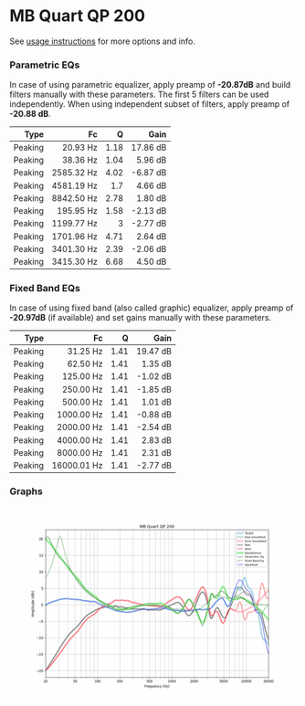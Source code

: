 # MB Quart QP 200
See [usage instructions](https://github.com/jaakkopasanen/AutoEq#usage) for more options and info.

### Parametric EQs
In case of using parametric equalizer, apply preamp of **-20.87dB** and build filters manually
with these parameters. The first 5 filters can be used independently.
When using independent subset of filters, apply preamp of **-20.88 dB**.

| Type    | Fc         |    Q | Gain     |
|--------:|-----------:|-----:|---------:|
| Peaking | 20.93 Hz   | 1.18 | 17.86 dB |
| Peaking | 38.36 Hz   | 1.04 | 5.96 dB  |
| Peaking | 2585.32 Hz | 4.02 | -6.87 dB |
| Peaking | 4581.19 Hz | 1.7  | 4.66 dB  |
| Peaking | 8842.50 Hz | 2.78 | 1.80 dB  |
| Peaking | 195.95 Hz  | 1.58 | -2.13 dB |
| Peaking | 1199.77 Hz | 3    | -2.77 dB |
| Peaking | 1701.96 Hz | 4.71 | 2.64 dB  |
| Peaking | 3401.30 Hz | 2.39 | -2.06 dB |
| Peaking | 3415.30 Hz | 6.68 | 4.50 dB  |

### Fixed Band EQs
In case of using fixed band (also called graphic) equalizer, apply preamp of **-20.97dB**
(if available) and set gains manually with these parameters.

| Type    | Fc          |    Q | Gain     |
|--------:|------------:|-----:|---------:|
| Peaking | 31.25 Hz    | 1.41 | 19.47 dB |
| Peaking | 62.50 Hz    | 1.41 | 1.35 dB  |
| Peaking | 125.00 Hz   | 1.41 | -1.02 dB |
| Peaking | 250.00 Hz   | 1.41 | -1.85 dB |
| Peaking | 500.00 Hz   | 1.41 | 1.01 dB  |
| Peaking | 1000.00 Hz  | 1.41 | -0.88 dB |
| Peaking | 2000.00 Hz  | 1.41 | -2.54 dB |
| Peaking | 4000.00 Hz  | 1.41 | 2.83 dB  |
| Peaking | 8000.00 Hz  | 1.41 | 2.31 dB  |
| Peaking | 16000.01 Hz | 1.41 | -2.77 dB |

### Graphs
![](./MB%20Quart%20QP%20200.png)